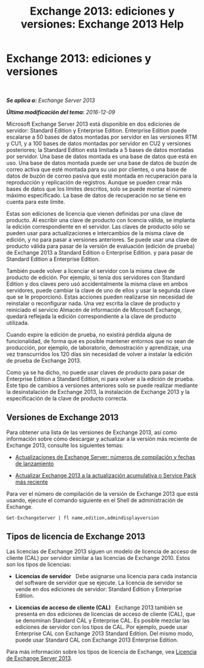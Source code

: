 ﻿---
title: 'Exchange 2013: ediciones y versiones: Exchange 2013 Help'
TOCTitle: 'Exchange 2013: ediciones y versiones'
ms:assetid: b563b543-fb3f-4465-9a54-cbfd680aee1f
ms:mtpsurl: https://technet.microsoft.com/es-es/library/Bb232170(v=EXCHG.150)
ms:contentKeyID: 50556870
ms.date: 04/23/2018
mtps_version: v=EXCHG.150
ms.translationtype: HT
---

# Exchange 2013: ediciones y versiones

 

_**Se aplica a:** Exchange Server 2013_

_**Última modificación del tema:** 2016-12-09_

Microsoft Exchange Server 2013 está disponible en dos ediciones de servidor: Standard Edition y Enterprise Edition. Enterprise Edition puede escalarse a 50 bases de datos montadas por servidor en las versiones RTM y CU1, y a 100 bases de datos montadas por servidor en CU2 y versiones posteriores; la Standard Edition está limitada a 5 bases de datos montadas por servidor. Una base de datos montada es una base de datos que está en uso. Una base de datos montada puede ser una base de datos de buzón de correo activa que esté montada para su uso por clientes, o una base de datos de buzón de correo pasiva que esté montada en recuperación para la reproducción y replicación de registros. Aunque se pueden crear más bases de datos que los límites descritos, solo se puede montar el número máximo especificado. La base de datos de recuperación no se tiene en cuenta para este límite.

Estas son ediciones de licencia que vienen definidas por una clave de producto. Al escribir una clave de producto con licencia válida, se implanta la edición correspondiente en el servidor. Las claves de producto sólo se pueden usar para actualizaciones e intercambios de la misma clave de edición, y no para pasar a versiones anteriores. Se puede usar una clave de producto válida para pasar de la versión de evaluación (edición de prueba) de Exchange 2013 a Standard Edition o Enterprise Edition. y para pasar de Standard Edition a Enterprise Edition.

También puede volver a licenciar el servidor con la misma clave de producto de edición. Por ejemplo, si tenía dos servidores con Standard Edition y dos claves pero usó accidentalmente la misma clave en ambos servidores, puede cambiar la clave de uno de ellos y usar la segunda clave que se le proporcionó. Estas acciones pueden realizarse sin necesidad de reinstalar o reconfigurar nada. Una vez escrita la clave de producto y reiniciado el servicio Almacén de información de Microsoft Exchange, quedará reflejada la edición correspondiente a la clave de producto utilizada.

Cuando expire la edición de prueba, no existirá pérdida alguna de funcionalidad, de forma que es posible mantener entornos que no sean de producción, por ejemplo, de laboratorio, demostración y aprendizaje, una vez transcurridos los 120 días sin necesidad de volver a instalar la edición de prueba de Exchange 2013.

Como ya se ha dicho, no puede usar claves de producto para pasar de Enterprise Edition a Standard Edition, ni para volver a la edición de prueba. Este tipo de cambios a versiones anteriores solo se puede realizar mediante la desinstalación de Exchange 2013, la instalación de Exchange 2013 y la especificación de la clave de producto correcta.

## Versiones de Exchange 2013

Para obtener una lista de las versiones de Exchange 2013, así como información sobre cómo descargar y actualizar a la versión más reciente de Exchange 2013, consulte los siguientes temas:

  - [Actualizaciones de Exchange Server: números de compilación y fechas de lanzamiento](https://technet.microsoft.com/es-es/library/hh135098\(v=exchg.150\))

  - [Actualizar Exchange 2013 a la actualización acumulativa o Service Pack más reciente](upgrade-exchange-2013-to-the-latest-cumulative-update-or-service-pack-exchange-2013-help.md)

Para ver el número de compilación de la versión de Exchange 2013 que está usando, ejecute el comando siguiente en el Shell de administración de Exchange.

    Get-ExchangeServer | fl name,edition,admindisplayversion

## Tipos de licencia de Exchange 2013

Las licencias de Exchange 2013 siguen un modelo de licencia de acceso de cliente (CAL) por servidor similar a las licencias de Exchange 2010. Estos son los tipos de licencias:

  - **Licencias de servidor**   Debe asignarse una licencia para cada instancia del software de servidor que se ejecute. La licencia de servidor se vende en dos ediciones de servidor: Standard Edition y Enterprise Edition.

  - **Licencias de acceso de cliente (CAL)**   Exchange 2013 también se presenta en dos ediciones de licencias de acceso de cliente (CAL), que se denominan Standard CAL y Enterprise CAL. Es posible mezclar las ediciones de servidor con los tipos de CAL. Por ejemplo, puede usar Enterprise CAL con Exchange 2013 Standard Edition. Del mismo modo, puede usar Standard CAL con Exchange 2013 Enterprise Edition.

Para más información sobre los tipos de licencia de Exchange, vea [Licencia de Exchange Server 2013](https://go.microsoft.com/fwlink/p/?linkid=392675).

